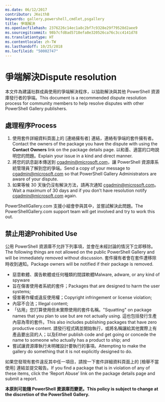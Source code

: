 ```yaml
---
ms.date: 06/12/2017
contributor: JKeithB
keywords: gallery,powershell,cmdlet,psgallery
title: 爭端解決
ms.openlocfilehash: 2376226c14ec1a8c2bf7c9328e29f79528d2aee9
ms.sourcegitcommit: 98b7cfd8ad5718efa8e320526ca76c3cc4141d78
ms.translationtype: HT
ms.contentlocale: zh-TW
ms.lasthandoff: 10/25/2018
ms.locfileid: "50002747"
---
```

# <a name="dispute-resolution"></a><span data-ttu-id="716b3-103">爭端解決</span><span class="sxs-lookup"><span data-stu-id="716b3-103">Dispute resolution</span></span>

<span data-ttu-id="716b3-104">本文件為建議社群成員使用的爭端解決程序，以協助解決與其他 PowerShell 資源庫發行者的爭端。</span><span class="sxs-lookup"><span data-stu-id="716b3-104">This document is a recommended dispute resolution process for community members to help resolve disputes with other PowerShell Gallery publishers.</span></span>

## <a name="process"></a><span data-ttu-id="716b3-105">處理程序</span><span class="sxs-lookup"><span data-stu-id="716b3-105">Process</span></span>

1. <span data-ttu-id="716b3-106">使用套件詳細資料頁面上的 [連絡擁有者] 連結，連絡有爭端的套件擁有者。</span><span class="sxs-lookup"><span data-stu-id="716b3-106">Contact the owners of the package you have the dispute with using the **Contact Owners** link on the package details page.</span></span>
   <span data-ttu-id="716b3-107">以和善、適當的口吻說明您的問題。</span><span class="sxs-lookup"><span data-stu-id="716b3-107">Explain your issue in a kind and direct manner.</span></span>
2. <span data-ttu-id="716b3-108">將您的訊息副本傳送到 [cgadmin@microsoft.com](mailto:cgadmin@microsoft.com)，讓 PowerShell 資源庫系統管理員了解到您的爭端。</span><span class="sxs-lookup"><span data-stu-id="716b3-108">Send a copy of your message to [cgadmin@microsoft.com](mailto:cgadmin@microsoft.com) so that PowerShell Gallery Administrators are aware of your dispute.</span></span>
3. <span data-ttu-id="716b3-109">如果等候 30 天後仍沒有解決方法，請再次通知 [cgadmin@microsoft.com](mailto:cgadmin@microsoft.com)。</span><span class="sxs-lookup"><span data-stu-id="716b3-109">Wait a maximum of 30 days and if you don’t have resolution notify [cgadmin@microsoft.com](mailto:cgadmin@microsoft.com) again.</span></span>

<span data-ttu-id="716b3-110">PowerShellGallery.com 支援小組會參與其中，並嘗試解決此問題。</span><span class="sxs-lookup"><span data-stu-id="716b3-110">The PowerShellGallery.com support team will get involved and try to work this out.</span></span>

## <a name="prohibited-use"></a><span data-ttu-id="716b3-111">禁止用途</span><span class="sxs-lookup"><span data-stu-id="716b3-111">Prohibited Use</span></span>

<span data-ttu-id="716b3-112">公用 PowerShell 資源庫不允許下列事項，並會在未經討論的情況下立即移除。</span><span class="sxs-lookup"><span data-stu-id="716b3-112">The following things are not allowed on the public PowerShell Gallery and will be immediately removed without discussion.</span></span>  <span data-ttu-id="716b3-113">套件擁有者會在套件遭移除時收到通知。</span><span class="sxs-lookup"><span data-stu-id="716b3-113">Package owners will be notified if their package is removed.</span></span>

- <span data-ttu-id="716b3-114">惡意軟體、廣告軟體或任何種類的間諜軟體</span><span class="sxs-lookup"><span data-stu-id="716b3-114">Malware, adware, or any kind of spyware</span></span>
- <span data-ttu-id="716b3-115">旨在傷害使用者系統的套件；</span><span class="sxs-lookup"><span data-stu-id="716b3-115">Packages that are designed to harm the user systems;</span></span>
- <span data-ttu-id="716b3-116">侵害著作權或違反使用權；</span><span class="sxs-lookup"><span data-stu-id="716b3-116">Copyright infringement or license violation;</span></span>
- <span data-ttu-id="716b3-117">內容不合法；</span><span class="sxs-lookup"><span data-stu-id="716b3-117">Illegal content;</span></span>
- <span data-ttu-id="716b3-118">「佔用」您打算使用但未實際使用的套件名稱。</span><span class="sxs-lookup"><span data-stu-id="716b3-118">"Squatting" on package names that you plan to use but are not actually using.</span></span> <span data-ttu-id="716b3-119">這也包括發行生產內容為零的套件。</span><span class="sxs-lookup"><span data-stu-id="716b3-119">This also includes publishing packages that have zero productive content.</span></span>
  <span data-ttu-id="716b3-120">請發行程式碼並開始執行，或將名稱讓給其他實際上有產品要出貨的人；以及</span><span class="sxs-lookup"><span data-stu-id="716b3-120">Either publish code and get going or concede the name to someone who actually has a product to ship; and</span></span>
- <span data-ttu-id="716b3-121">嘗試讓資源庫執行未明確設計要執行的事項。</span><span class="sxs-lookup"><span data-stu-id="716b3-121">Attempting to make the gallery do something that it is not explicitly designed to do.</span></span>

<span data-ttu-id="716b3-122">如果您發現有套件違反其中任一項目，請按一下套件詳細資料頁面上的 [檢舉不當使用] 連結並提交報告。</span><span class="sxs-lookup"><span data-stu-id="716b3-122">If you find a package that is in violation of any of these items, click the ‘Report Abuse’ link on the package details page and submit a report.</span></span>

<span data-ttu-id="716b3-123">**本原則可能隨 PowerShell 資源庫而變更。**</span><span class="sxs-lookup"><span data-stu-id="716b3-123">**This policy is subject to change at the discretion of the PowerShell Gallery.**</span></span>
